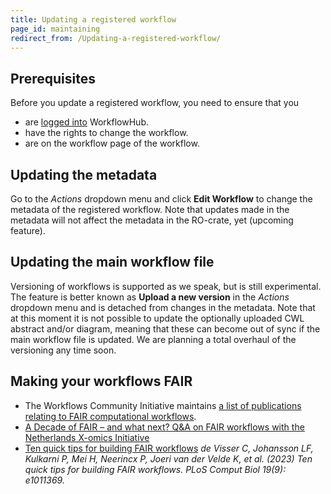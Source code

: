 ```yaml
---
title: Updating a registered workflow
page_id: maintaining
redirect_from: /Updating-a-registered-workflow/
---
```



## Prerequisites

Before you update a registered workflow, you need to ensure that you
* are [logged into](/docs/logging-in) WorkflowHub.
* have the rights to change the workflow.
* are on the workflow page of the workflow.

## Updating the metadata

Go to the _Actions_ dropdown menu and click **Edit Workflow** to change the metadata of the registered workflow. Note that updates made in the metadata will not affect the metadata in the RO-crate, yet (upcoming feature). 

## Updating the main workflow file

Versioning of workflows is supported as we speak, but is still experimental. The feature is better known as **Upload a new version** in the _Actions_ dropdown menu and is detached from changes in the metadata. Note that at this moment it is not possible to update the optionally uploaded CWL abstract and/or diagram, meaning that these can become out of sync if the main workflow file is updated.
We are planning a total overhaul of the versioning any time soon.

## Making your workflows FAIR

* The Workflows Community Initiative maintains [a list of publications relating to FAIR computational workflows](https://workflows.community/groups/fair/bibliography/).
* [A Decade of FAIR – and what next? Q&A on FAIR workflows with the Netherlands X-omics Initiative](https://gigasciencejournal.com/blog/fair-workflows/)
* [Ten quick tips for building FAIR workflows](https://doi.org/10.1371/journal.pcbi.1011369)
*de Visser C, Johansson LF, Kulkarni P, Mei H, Neerincx P, Joeri van der Velde K, et al. (2023) Ten quick tips for building FAIR workflows. PLoS Comput Biol 19(9): e1011369.*
